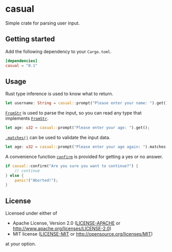 # casual

Simple crate for parsing user input.

## Getting started

Add the following dependency to your `Cargo.toml`.

```toml
[dependencies]
casual = "0.1"
```

## Usage

Rust type inference is used to know what to return.

```rust
let username: String = casual::prompt("Please enter your name: ").get();
```

[`FromStr`] is used to parse the input, so you can read any type that implements
[`FromStr`].

```rust
let age: u32 = casual::prompt("Please enter your age: ").get();
```

[`.matches()`] can be used to validate the input data.

```rust
let age: u32 = casual::prompt("Please enter your age again: ").matches(|x| *x < 120).get();
```

A convenience function [`confirm`] is provided for getting a yes or no answer.

```rust
if casual::confirm("Are you sure you want to continue?") {
    // continue
} else {
    panic!("Aborted!");
}
```

[`FromStr`]: http://doc.rust-lang.org/std/str/trait.FromStr.html
[`.matches()`]: https://docs.rs/casual/0.1/casual/struct.Input.html#method.matches
[`confirm`]: https://docs.rs/casual/0.1/casual/fn.confirm.html

## License

Licensed under either of

- Apache License, Version 2.0 ([LICENSE-APACHE](LICENSE-APACHE) or
   http://www.apache.org/licenses/LICENSE-2.0)
- MIT license ([LICENSE-MIT](LICENSE-MIT) or http://opensource.org/licenses/MIT)

at your option.
